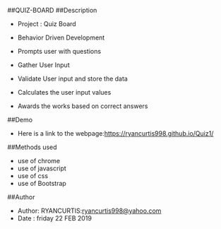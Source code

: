 ##QUIZ-BOARD
##Description
* Project : Quiz Board

* Behavior Driven Development

* Prompts user with questions
* Gather User Input
* Validate User input and store the data
* Calculates the user input values
* Awards the works based on correct answers

##Demo
* Here is a link to the webpage:https://ryancurtis998.github.io/Quiz1/

##Methods used
* use of chrome
* use of javascript
* use of css
* use of Bootstrap

##Author
* Author: RYANCURTIS:ryancurtis998@yahoo.com
* Date : friday 22 FEB 2019
